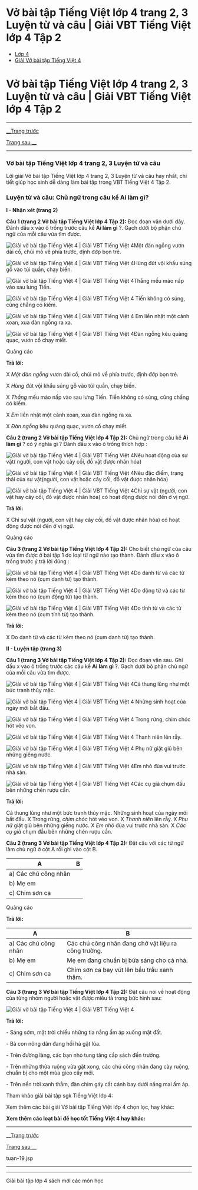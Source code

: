 # Vở bài tập Tiếng Việt lớp 4 trang 2, 3 Luyện từ và câu | Giải VBT Tiếng Việt lớp 4 Tập 2

  * [Lớp 4](https://vietjack.com/series/lop-4.jsp)
  * [Giải Vở bài tập Tiếng Việt 4](https://vietjack.com/giai-vo-bai-tap-tieng-viet-4/index.jsp)



# Vở bài tập Tiếng Việt lớp 4 trang 2, 3 Luyện từ và câu | Giải VBT Tiếng Việt lớp 4 Tập 2

* * *

[__Trang trước](https://vietjack.com/giai-vo-bai-tap-tieng-viet-4/tuan-19.jsp)

[Trang sau __](https://vietjack.com/giai-vo-bai-tap-tieng-viet-4/tuan-19.jsp)

* * *

### Vở bài tập Tiếng Việt lớp 4 trang 2, 3 Luyện từ và câu

Lời giải Vở bài tập Tiếng Việt lớp 4 trang 2, 3 Luyện từ và câu hay nhất, chi tiết giúp học sinh dễ dàng làm bài tập trong VBT Tiếng Việt 4 Tập 2.

### **Luyện từ và câu: Chủ ngữ trong câu kể Ai làm gì?**

**I - Nhận xét (trang 2)**

**Câu 1 (trang 2 Vở bài tập Tiếng Việt lớp 4 Tập 2):** Đọc đoạn văn dưới đây. Đánh dấu x vào ô trống trước câu kể **Ai làm gì** ?. Gạch dưới bộ phận chủ ngữ của mỗi câu vừa tìm được.

![Giải vở bài tập Tiếng Việt 4 | Giải VBT Tiếng Việt 4](https://vietjack.com/giai-vo-bai-tap-tieng-viet-4/images/tap-lam-van-tuan-1-trang-5-6-vbt-tieng-viet-4-tap-1.PNG)Một đàn ngỗng vươn dài cổ, chúi mỏ về phía trước, định đớp bọn trẻ.

![Giải vở bài tập Tiếng Việt 4 | Giải VBT Tiếng Việt 4](https://vietjack.com/giai-vo-bai-tap-tieng-viet-4/images/tap-lam-van-tuan-1-trang-5-6-vbt-tieng-viet-4-tap-1.PNG)Hùng đút vội khẩu súng gỗ vào túi quần, chạy biến.

![Giải vở bài tập Tiếng Việt 4 | Giải VBT Tiếng Việt 4](https://vietjack.com/giai-vo-bai-tap-tieng-viet-4/images/tap-lam-van-tuan-1-trang-5-6-vbt-tieng-viet-4-tap-1.PNG)Thắng mếu máo nấp vào sau lưng Tiến.

![Giải vở bài tập Tiếng Việt 4 | Giải VBT Tiếng Việt 4](https://vietjack.com/giai-vo-bai-tap-tieng-viet-4/images/tap-lam-van-tuan-1-trang-5-6-vbt-tieng-viet-4-tap-1.PNG) Tiến không có súng, cũng chẳng có kiếm.

![Giải vở bài tập Tiếng Việt 4 | Giải VBT Tiếng Việt 4](https://vietjack.com/giai-vo-bai-tap-tieng-viet-4/images/tap-lam-van-tuan-1-trang-5-6-vbt-tieng-viet-4-tap-1.PNG) Em liền nhặt một cành xoan, xua đàn ngỗng ra xa.

![Giải vở bài tập Tiếng Việt 4 | Giải VBT Tiếng Việt 4](https://vietjack.com/giai-vo-bai-tap-tieng-viet-4/images/tap-lam-van-tuan-1-trang-5-6-vbt-tieng-viet-4-tap-1.PNG)Đàn ngỗng kêu quàng quạc, vươn cổ chạy miết.

Quảng cáo

**Trả lời:**

X _Một đàn ngỗng_ vươn dài cổ, chúi mỏ về phía trước, định đớp bọn trẻ.

X  _Hùng_ đút vội khẩu súng gỗ vào túi quần, chạy biến.

X  _Thắng_ mếu máo nấp vào sau lưng Tiến. Tiến không có súng, cũng chẳng có kiếm. 

X  _Em_ liền nhặt một cành xoan, xua đàn ngỗng ra xa.

X  _Đàn ngỗng_ kêu quàng quạc, vươn cổ chạy miết.

**Câu 2 (trang 2 Vở bài tập Tiếng Việt lớp 4 Tập 2):** Chủ ngữ trong câu kể **Ai làm gì** ? có ý nghĩa gì ? Đánh dấu x vào ô trống thích hợp :

![Giải vở bài tập Tiếng Việt 4 | Giải VBT Tiếng Việt 4](https://vietjack.com/giai-vo-bai-tap-tieng-viet-4/images/tap-lam-van-tuan-1-trang-5-6-vbt-tieng-viet-4-tap-1.PNG)Nêu hoạt động của sự vật( người, con vật hoặc cây cối, đồ vật được nhân hóa)

![Giải vở bài tập Tiếng Việt 4 | Giải VBT Tiếng Việt 4](https://vietjack.com/giai-vo-bai-tap-tieng-viet-4/images/tap-lam-van-tuan-1-trang-5-6-vbt-tieng-viet-4-tap-1.PNG)Nêu đặc điểm, trạng thái của sự vật(người, con vật hoặc cây cối, đồ vật được nhân hóa)

![Giải vở bài tập Tiếng Việt 4 | Giải VBT Tiếng Việt 4](https://vietjack.com/giai-vo-bai-tap-tieng-viet-4/images/tap-lam-van-tuan-1-trang-5-6-vbt-tieng-viet-4-tap-1.PNG)Chỉ sự vật (người, con vật hay cây cối, đồ vật được nhân hóa) có hoạt động được nói đến ở vị ngữ.

**Trả lời:**

X Chỉ sự vật (người, con vật hay cây cối, đồ vật được nhân hóa) có hoạt động được nói đến ở vị ngữ.

Quảng cáo

**Câu 3 (trang 2 Vở bài tập Tiếng Việt lớp 4 Tập 2):** Cho biết chủ ngữ của câu vừa tìm được ở bài tập 1 do loại từ ngữ nào tạo thành. Đánh dấu x vào ô trống trước ý trả lời đúng :

![Giải vở bài tập Tiếng Việt 4 | Giải VBT Tiếng Việt 4](https://vietjack.com/giai-vo-bai-tap-tieng-viet-4/images/tap-lam-van-tuan-1-trang-5-6-vbt-tieng-viet-4-tap-1.PNG)Do danh từ và các từ kèm theo nó (cụm danh từ) tạo thành.

![Giải vở bài tập Tiếng Việt 4 | Giải VBT Tiếng Việt 4](https://vietjack.com/giai-vo-bai-tap-tieng-viet-4/images/tap-lam-van-tuan-1-trang-5-6-vbt-tieng-viet-4-tap-1.PNG)Do động từ và các từ kèm theo nó (cụm động từ) tạo thành.

![Giải vở bài tập Tiếng Việt 4 | Giải VBT Tiếng Việt 4](https://vietjack.com/giai-vo-bai-tap-tieng-viet-4/images/tap-lam-van-tuan-1-trang-5-6-vbt-tieng-viet-4-tap-1.PNG)Do tính từ và các từ kèm theo nó (cụm tính từ) tạo thành.

**Trả lời:**

X Do danh từ và các từ kèm theo nó (cụm danh từ) tạo thành.

**II - Luyện tập (trang 3)**

**Câu 1 (trang 3 Vở bài tập Tiếng Việt lớp 4 Tập 2):** Đọc đoạn văn sau. Ghi dấu x vào ô trống trước các câu kể **Ai làm gì** ?. Gạch dưới bộ phận chủ ngữ của mỗi câu vừa tìm được.

![Giải vở bài tập Tiếng Việt 4 | Giải VBT Tiếng Việt 4](https://vietjack.com/giai-vo-bai-tap-tieng-viet-4/images/tap-lam-van-tuan-1-trang-5-6-vbt-tieng-viet-4-tap-1.PNG)Cả thung lũng như một bức tranh thủy mặc.

![Giải vở bài tập Tiếng Việt 4 | Giải VBT Tiếng Việt 4](https://vietjack.com/giai-vo-bai-tap-tieng-viet-4/images/tap-lam-van-tuan-1-trang-5-6-vbt-tieng-viet-4-tap-1.PNG) Những sinh hoạt của ngày mới bắt đầu.

![Giải vở bài tập Tiếng Việt 4 | Giải VBT Tiếng Việt 4](https://vietjack.com/giai-vo-bai-tap-tieng-viet-4/images/tap-lam-van-tuan-1-trang-5-6-vbt-tieng-viet-4-tap-1.PNG) Trong rừng, chim chóc hót véo von.

![Giải vở bài tập Tiếng Việt 4 | Giải VBT Tiếng Việt 4](https://vietjack.com/giai-vo-bai-tap-tieng-viet-4/images/tap-lam-van-tuan-1-trang-5-6-vbt-tieng-viet-4-tap-1.PNG) Thanh niên lên rẫy.

![Giải vở bài tập Tiếng Việt 4 | Giải VBT Tiếng Việt 4](https://vietjack.com/giai-vo-bai-tap-tieng-viet-4/images/tap-lam-van-tuan-1-trang-5-6-vbt-tieng-viet-4-tap-1.PNG) Phụ nữ giặt giũ bên những giếng nước.

![Giải vở bài tập Tiếng Việt 4 | Giải VBT Tiếng Việt 4](https://vietjack.com/giai-vo-bai-tap-tieng-viet-4/images/tap-lam-van-tuan-1-trang-5-6-vbt-tieng-viet-4-tap-1.PNG)Em nhỏ đùa vui trước nhà sàn.

![Giải vở bài tập Tiếng Việt 4 | Giải VBT Tiếng Việt 4](https://vietjack.com/giai-vo-bai-tap-tieng-viet-4/images/tap-lam-van-tuan-1-trang-5-6-vbt-tieng-viet-4-tap-1.PNG)Các cụ già chụm đầu bên những chén rượu cần. 

**Trả lời:**

Cả thung lũng như một bức tranh thủy mặc. Những sinh hoạt của ngày mới bắt đầu. X Trong rừng, _chim chóc_ hót véo von. X  _Thanh niên_ lên rẫy. X _Phụ nữ_ giặt giũ bên những giếng nước. X _Em nhỏ_ đùa vui trước nhà sàn. X _Các cụ già_ chụm đầu bên những chén rượu cần. 

**Câu 2 (trang 3 Vở bài tập Tiếng Việt lớp 4 Tập 2):** Đặt câu với các từ ngữ làm chủ ngữ ở cột A rồi ghi vào cột B.

A |  B  
---|---  
a) Các chú công nhân|   
b) Mẹ em |   
c) Chim sơn ca |   
  
Quảng cáo

**Trả lời:**

A |  B  
---|---  
a) Các chú công nhân|  Các chú công nhân đang chở vật liệu ra công trường.   
b) Mẹ em |  Mẹ em đang chuẩn bị bữa sáng cho cả nhà.  
c) Chim sơn ca |  Chim sơn ca bay vút lên bầu trầu xanh thẳm.  
  
**Câu 3 (trang 3 Vở bài tập Tiếng Việt lớp 4 Tập 2):** Đặt câu nói về hoạt động của từng nhóm người hoặc vật được miêu tả trong bức hình sau:

![Giải vở bài tập Tiếng Việt 4 | Giải VBT Tiếng Việt 4](https://vietjack.com/giai-vo-bai-tap-tieng-viet-4/images/luyen-tu-va-cau-tuan-19-trang-2-3-vbt-tieng-viet-4-tap-2.PNG)

**Trả lời:**

\- Sáng sớm, mặt trời chiếu những tia nắng ấm áp xuống mặt đất.

\- Bà con nông dân đang hối hả gặt lúa.

\- Trên đường làng, các bạn nhỏ tung tăng cắp sách đến trường.

\- Trên những thửa ruộng vừa gặt xong, các chú công nhân đang cày ruộng, chuẩn bị cho một mùa gieo cấy mới.

\- Trên nền trời xanh thẳm, đàn chim gáy cất cánh bay dưới nắng mai ấm áp.

Tham khảo giải bài tập sgk Tiếng Việt lớp 4:

Xem thêm các bài giải Vở bài tập Tiếng Việt lớp 4 chọn lọc, hay khác:

**Xem thêm các loạt bài để học tốt Tiếng Việt 4 hay khác:**

* * *

[__Trang trước](https://vietjack.com/giai-vo-bai-tap-tieng-viet-4/tuan-19.jsp)

[Trang sau __](https://vietjack.com/giai-vo-bai-tap-tieng-viet-4/tuan-19.jsp)

tuan-19.jsp

* * *

* * *

Giải bài tập lớp 4 sách mới các môn học
